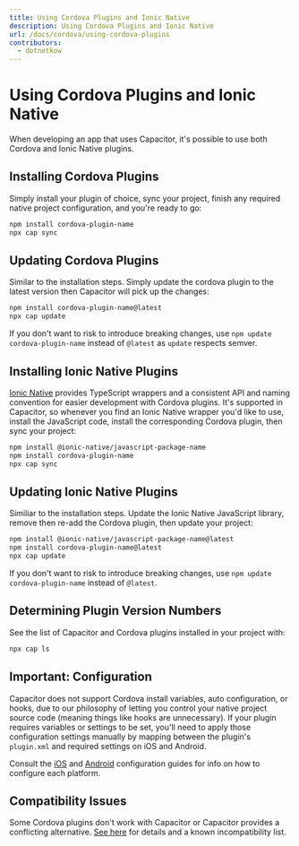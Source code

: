 ```yaml
---
title: Using Cordova Plugins and Ionic Native
description: Using Cordova Plugins and Ionic Native
url: /docs/cordova/using-cordova-plugins
contributors:
  - dotnetkow
---
```


# Using Cordova Plugins and Ionic Native

<p class="intro">When developing an app that uses Capacitor, it's possible to use both Cordova and Ionic Native plugins.</p>

## Installing Cordova Plugins

Simply install your plugin of choice, sync your project, finish any required native project configuration, and you're ready to go:

```bash
npm install cordova-plugin-name
npx cap sync
```

## Updating Cordova Plugins

Similar to the installation steps. Simply update the cordova plugin to the latest version then Capacitor will pick up the changes:

```bash
npm install cordova-plugin-name@latest
npx cap update
```

If you don't want to risk to introduce breaking changes, use `npm update cordova-plugin-name` instead of `@latest` as `update` respects semver.

## Installing Ionic Native Plugins
[Ionic Native](https://ionicframework.com/docs/native) provides TypeScript wrappers and a consistent API and naming convention for easier development with Cordova plugins. It's supported in Capacitor, so whenever you find an Ionic Native wrapper you'd like to use, install the JavaScript code, install the corresponding Cordova plugin, then sync your project:

```bash
npm install @ionic-native/javascript-package-name
npm install cordova-plugin-name
npx cap sync
```

## Updating Ionic Native Plugins

Similiar to the installation steps. Update the Ionic Native JavaScript library, remove then re-add the Cordova plugin, then update your project:

```bash
npm install @ionic-native/javascript-package-name@latest
npm install cordova-plugin-name@latest
npx cap update
```

If you don't want to risk to introduce breaking changes, use `npm update cordova-plugin-name` instead of `@latest`.

## Determining Plugin Version Numbers

See the list of Capacitor and Cordova plugins installed in your project with:

```bash
npx cap ls
```

## Important: Configuration 

Capacitor does not support Cordova install variables, auto configuration, or hooks, due to our philosophy of letting you control your native project source code (meaning things like hooks are unnecessary). If your plugin requires variables or settings to be set, you'll need to apply those configuration settings manually by mapping between the plugin's `plugin.xml` and required settings on iOS and Android.

Consult the [iOS](../ios/configuration) and [Android](../android/configuration) configuration guides for info on how to configure each platform.

## Compatibility Issues

Some Cordova plugins don't work with Capacitor or Capacitor provides a conflicting alternative. [See here](/docs/cordova/known-incompatible-plugins) for details and a known incompatibility list.
